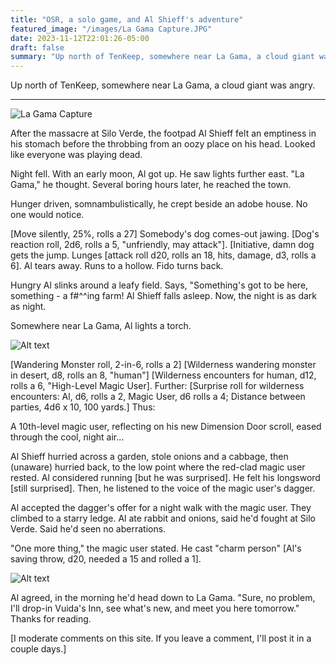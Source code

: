 ```yaml
---
title: "OSR, a solo game, and Al Shieff's adventure"
featured_image: "/images/La Gama Capture.JPG"
date: 2023-11-12T22:01:26-05:00
draft: false
summary: "Up north of TenKeep, somewhere near La Gama, a cloud giant was angry."
---
```


Up north of TenKeep, somewhere near La Gama, a cloud giant was angry.
***

![La Gama Capture](</images/La Gama Capture.JPG>)

After the massacre at Silo Verde, the footpad Al Shieff felt an emptiness in his stomach before the throbbing from an oozy place on his head. Looked like everyone was playing dead.

Night fell. With an early moon, Al got up. He saw lights further east. "La Gama," he thought. Several boring hours later, he reached the town.

Hunger driven, somnambulistically, he crept beside an adobe house. No one would notice.

[Move silently, 25%, rolls a 27]  Somebody's dog comes-out jawing. [Dog's reaction roll, 2d6, rolls a 5, "unfriendly, may attack"]. [Initiative, damn dog gets the jump. Lunges [attack roll d20, rolls an 18, hits, damage, d3, rolls a 6]. Al tears away. Runs to a hollow. Fido turns back.

Hungry Al slinks around a leafy field. Says, "Something's got to be here, something - a  f#^^ing farm! Al Shieff falls asleep. Now, the night is as dark as night.

Somewhere near La Gama, Al lights a torch. 

 ![Alt text](</images/Al'Shrief Capture.JPG>)

[Wandering Monster roll, 2-in-6, rolls a 2] [Wilderness wandering monster in desert, d8, rolls an 8, "human"] [Wilderness encounters for human, d12, rolls a 6, "High-Level Magic User]. Further: [Surprise roll for wilderness encounters: Al, d6, rolls a 2, Magic User, d6 rolls a 4; Distance between parties, 4d6 x 10, 100 yards.] Thus:

A 10th-level magic user, reflecting on his new Dimension Door scroll, eased through the cool, night air...

Al Shieff hurried across a garden, stole onions and a cabbage, then (unaware) hurried back, to the low point where the red-clad magic user rested. Al considered running [but he was surprised]. He felt his longsword [still surprised]. Then, he listened to the voice of the magic user's dagger. 

Al accepted the dagger's offer for a night walk with the magic user. They climbed to a starry ledge. Al ate rabbit and onions, said he'd fought at Silo Verde. Said he'd seen no aberrations. 

"One more thing," the magic user stated. He cast "charm person" [Al's saving throw, d20, needed a 15 and rolled a 1].

![Alt text](</images/New c Capture.JPG>)


Al agreed, in the morning he'd head down to La Gama. "Sure, no problem, I'll drop-in Vuida's Inn, see what's new, and meet you here tomorrow." 
Thanks for reading. 

[I moderate comments on this site. If you leave a comment, I'll post it in a couple days.]



